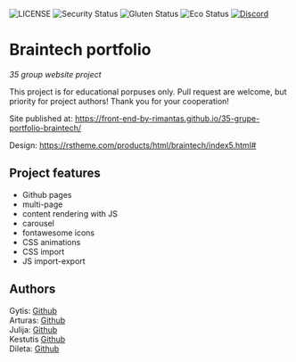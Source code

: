 ![LICENSE](https://img.shields.io/badge/license-MIT-blue.svg?style=flat-square)
![Security Status](https://img.shields.io/security-headers?label=Security&url=https%3A%2F%2Fgithub.com&style=flat-square)
![Gluten Status](https://img.shields.io/badge/Gluten-Free-green.svg)
![Eco Status](https://img.shields.io/badge/ECO-Friendly-green.svg)
[![Discord](https://discord.com/api/guilds/571393319201144843/widget.png)](https://discord.gg/dRwW4rw)

# Braintech portfolio

_35 group website project_

This project is for educational porpuses only. Pull request are welcome, but priority for project authors! Thank you for your cooperation!

Site published at: https://front-end-by-rimantas.github.io/35-grupe-portfolio-braintech/

Design: https://rstheme.com/products/html/braintech/index5.html#

## Project features

- Github pages
- multi-page
- content rendering with JS
- carousel
- fontawesome icons
- CSS animations
- CSS import
- JS import-export

## Authors

Gytis: [Github](https://github.com/LeoGytis)<br>
Arturas: [Github](https://github.com/ArturasKi)<br>
Julija: [Github](https://github.com/julijajarmale)<br>
Kestutis [Github](https://github.com/Kestutisjulius)<br>
Dileta: [Github](https://github.com/BagiraNord)
